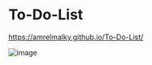 # To-Do-List
https://amrelmalky.github.io/To-Do-List/


![image](https://user-images.githubusercontent.com/69693889/168909423-72287a4f-6d55-4019-a323-f6d936c74f2b.png)
